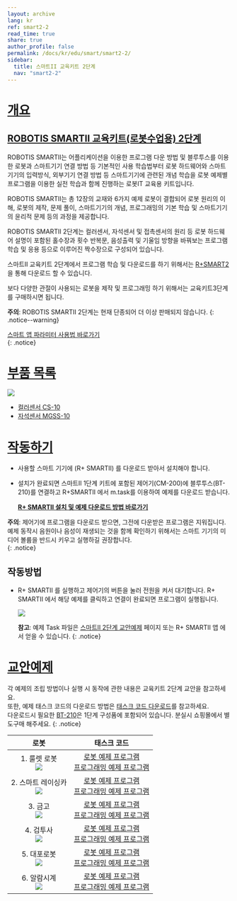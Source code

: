 ```yaml
---
layout: archive
lang: kr
ref: smart2-2
read_time: true
share: true
author_profile: false
permalink: /docs/kr/edu/smart/smart2-2/
sidebar:
  title: 스마트II 교육키트 2단계
  nav: "smart2-2"
---
```


# [개요](#개요)

## [ROBOTIS SMARTII 교육키트(로봇수업용) 2단계](#robotis-smartii-교육키트로봇수업용-2단계)

ROBOTIS SMARTII는 어플리케이션을 이용한 프로그램 다운 방법 및 블루투스를 이용한 로봇과 스마트기기 연결 방법 등 기본적인 사용 학습법부터 로봇 하드웨어와 스마트기기의 입력방식, 외부기기 연결 방법 등 스마트기기에 관련된 개념 학습을 로봇 예제별 프로그램을 이용한 실전 학습과 함께 진행하는 로봇IT 교육용 키트입니다.

ROBOTIS SMARTII는 총 12장의 교재와 6가지 예제 로봇이 결합되어 로봇 원리의 이해, 로봇의 제작, 문제 풀이, 스마트기기의 개념, 프로그래밍의 기본 학습 및 스마트기기의 윤리적 문제 등의 과정을 제공합니다.  

ROBOTIS SMARTII 2단계는 컬러센서, 자석센서 및 접촉센서의 원리 등 로봇 하드웨어 설명이 포함된 홀수장과 횟수 반복문, 음성출력 및 기울임 방향을 바꿔보는 프로그램 학습 및 응용 등으로 이루어진 짝수장으로 구성되어 있습니다.

스마트II 교육키트 2단계에서 프로그램 학습 및 다운로드를 하기 위해서는 [R+SMART2] 을 통해 다운로드 할 수 있습니다.

보다 다양한 관절이 사용되는 로봇을 제작 및 프로그래밍 하기 위해서는 교육키트3단계를 구매하시면 됩니다.

**주의**: ROBOTIS SMARTII 2단계는 현재 단종되어 더 이상 판매되지 않습니다.
{: .notice--warning}

[스마트 앱 파라미터 사용법 바로가기]  
{: .notice}


# [부품 목록](#부품-목록)

![](/assets/images/edu/smart/smart2-2_e-manual.jpg)

- [컬러센서 CS-10]
- [자석센서 MGSS-10]

# [작동하기](#작동하기)

- 사용할 스마트 기기에 (R+ SMARTII) 를 다운로드 받아서 설치해야 합니다.

- 설치가 완료되면 스마트II 1단계 키트에 포함된 제어기(CM-200)에 블루투스(BT-210)를 연결하고 R+SMARTII 에서 m.task를 이용하여 예제를 다운로드 받습니다.

  **[R+ SMARTII 설치 및 예제 다운로드 방법 바로가기]**

**주의**: 제어기에 프로그램을 다운로드 받으면, 그전에 다운받은 프로그램은 지워집니다. 예제 동작시 음원이나 음성이 재생되는 것을 함께 확인하기 위해서는 스마트 기기의 미디어 볼륨을 반드시 키우고 실행하길 권장합니다.  
{: .notice}

## 작동방법

- R+ SMARTII 를 실행하고 제어기의 버튼을 눌러 전원을 켜서 대기합니다. R+ SMARTII 에서 해당 예제를 클릭하고 연결이 완료되면 프로그램이 실행됩니다.

  ![](/assets/images/edu/smart/cm_200_7.jpg)

  **참고**: 예제 Task 파일은 [스마트II 2단계 교안예제] 페이지 또는 R+ SMARTII 앱 에서 얻을 수 있습니다.
  {: .notice}

# [교안예제](#교안예제)

각 예제의 조립 방법이나 실행 시 동작에 관한 내용은 교육키트 2단계 교안을 참고하세요.  
또한, 예제 태스크 코드의 다운로드 방법은 [태스크 코드 다운로드]를 참고하세요.  
다운로드시 필요한 [BT-210]은 1단계 구성품에 포함되어 있습니다. 분실시 쇼핑몰에서 별도구매 해주세요.
{: .notice}

|                                       로봇                                        |                                                      태스크 코드                                                      |
|:---------------------------------------------------------------------------------:|:---------------------------------------------------------------------------------------------------------------------:|
|     1. 룰렛 로봇<br />![](/assets/images/edu/smart/01_smart2_l2_roulette.png)     |     [로봇 예제 프로그램][01_SMARTII_L2_ROULETTE_KR]<br />[프로그래밍 예제 프로그램][02_SMARTII_L2_Color_test_KR]      |
| 2. 스마트 레이싱카<br /> ![](/assets/images/edu/smart/01_smart2_l2_racingcar.png) |   [로봇 예제 프로그램][01_SMARTII_L2_RACINGCAR_KR]<br />[프로그래밍 예제 프로그램][02_SMARTII_L2_Vibration_test_KR]   |
|       3. 금고<br />![](/assets/images/edu/smart/01_smart2_l2_strongbox.png)       |     [로봇 예제 프로그램][01_SMARTII_L2_STRONGBOX_KR]<br />[프로그래밍 예제 프로그램][02_SMARTII_L2_Touch_test_KR]     |
|      4. 검투사<br />![](/assets/images/edu/smart/01_smart2_l2_gladiator.png)      | [로봇 예제 프로그램][01_SMARTII_L2_GLADIATOR_KR]<br />[프로그래밍 예제 프로그램][02_SMARTII_L2_FaceDetecting_test_KR] |
|       5. 대포로봇<br />![](/assets/images/edu/smart/01_smart2_l2_tank.png)        |        [로봇 예제 프로그램][01_SMARTII_L2_TANK_KR]<br />[프로그래밍 예제 프로그램][02_SMARTII_L2_TILT_test_KR]        |
|    6. 알람시계<br />![](/assets/images/edu/smart/01_smart2_l2_alarmclock.png)     |    [로봇 예제 프로그램][01_SMARTII_L2_ALARMCLOCK_KR ]<br />[프로그래밍 예제 프로그램][02_SMARTII_L2_Clock_test_KR]    |


[R+SMART2]: https://play.google.com/store/apps/details?id=com.robotis.smart2
[스마트 앱 파라미터 사용법 바로가기]: /docs/kr/software/rplus1/task/task_misc/#스마트앱-파라미터
[컬러센서 CS-10]: /docs/kr/parts/sensor/cs-10/
[자석센서 MGSS-10]: /docs/kr/parts/sensor/mgss-10/
[R+ SMARTII 설치 및 예제 다운로드 방법 바로가기]: /docs/kr/software/mobile_app/rplussmart/#r-smart-다운로드설치
[스마트II 2단계 교안예제]: #교안예제
[태스크 코드 다운로드]: /docs/kr/faq/download_task_code/
[BT-210]: /docs/kr/parts/communication/bt-210/
[01_SMARTII_L2_ROULETTE_KR]: http://www.robotis.com/service/download.php?no=1011
[02_SMARTII_L2_Color_test_KR]: http://www.robotis.com/service/download.php?no=1015
[01_SMARTII_L2_RACINGCAR_KR]: http://www.robotis.com/service/download.php?no=1010
[02_SMARTII_L2_Vibration_test_KR]: http://www.robotis.com/service/download.php?no=1019
[01_SMARTII_L2_STRONGBOX_KR]: http://www.robotis.com/service/download.php?no=1012
[02_SMARTII_L2_Touch_test_KR]: http://www.robotis.com/service/download.php?no=1018
[01_SMARTII_L2_GLADIATOR_KR]: http://www.robotis.com/service/download.php?no=1009
[02_SMARTII_L2_FaceDetecting_test_KR]: http://www.robotis.com/service/download.php?no=1016
[01_SMARTII_L2_TANK_KR]: http://www.robotis.com/service/download.php?no=1013
[02_SMARTII_L2_TILT_test_KR]: http://www.robotis.com/service/download.php?no=1017
[01_SMARTII_L2_ALARMCLOCK_KR ]: http://www.robotis.com/service/download.php?no=1008
[02_SMARTII_L2_Clock_test_KR]: http://www.robotis.com/service/download.php?no=1014
